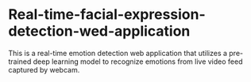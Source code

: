 # Real-time-facial-expression-detection-wed-application
This is a real-time emotion detection web application that utilizes a pre-trained deep learning model to recognize emotions from live video feed captured by webcam.
